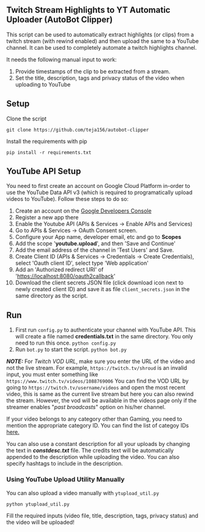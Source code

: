 ﻿## Twitch Stream Highlights to YT Automatic Uploader (AutoBot Clipper)

This script can be used to automatically extract highlights (or clips) from a twitch stream (with rewind enabled) and then upload the same to a YouTube channel. It can be used to completely automate a twitch highlights channel.

It needs the following manual input to work:
1. Provide timestamps of the clip to be extracted from a stream.
2. Set the title, description, tags and privacy status of the video when uploading to YouTube


## Setup
Clone the script

    git clone https://github.com/teja156/autobot-clipper

Install the requirements with pip

    pip install -r requirements.txt

## YouTube API Setup

You need to first create an account on Google Cloud Platform in-order to use the YouTube Data API v3 (which is required to programatically upload videos to YouTube). Follow these steps to do so:
1.  Create an account on the  [Google Developers Console](https://console.developers.google.com/)
2.  Register a new app there
3.  Enable the Youtube API (APIs & Services -> Enable APIs and Services)
4. Go to APIs & Services -> OAuth Consent screen.
5. Configure your App name, developer email, etc and go to **Scopes**
6. Add the scope '**youtube.upload**', and then 'Save and Continue'
7. Add the email address of the channel in 'Test Users' and Save.
8.  Create Client ID (APIs & Services -> Credentials -> Create Credentials), select 'Oauth client ID', select type 'Web application'
9.  Add an 'Authorized redirect URI' of '[https://localhost:8080/oauth2callback](http://localhost:8080/oauth2callback)'
10.  Download the client secrets JSON file (click download icon next to newly created client ID) and save it as file  `client_secrets.json`  in the same directory as the script.

## Run
1. First run `config.py` to authenticate your channel with YouTube API. This will create a file named **credentials.txt** in the same directory. You only need to run this once.
 `python config.py`
2. Run `bot.py` to start the script. 
`python bot.py`

***NOTE:*** For *Twitch VOD URL*, make sure you enter the URL of the video and not the live stream. For example, `https://twitch.tv/shroud` is an invalid input, you must enter something like `https://www.twitch.tv/videos/1088769006` 
You can find the VOD URL by going to `https://twitch.tv/username/videos` and open the most recent video, this is same as the current live stream but here you can also rewind the stream. However, the vod will be available in the videos page only if the streamer enables "*past broadcasts*" option on his/her channel.

If your video belongs to any category other than Gaming, you need to mention the appropriate category ID. You can find the list of categoy IDs [here.](https://gist.github.com/dgp/1b24bf2961521bd75d6c)

You can also use a constant description for all your uploads by changing the text in ***constdesc.txt*** file. The credits text will be automatically appended to the description while uploading the video. You can also specify hashtags to include in the description.
 

### Using YouTube Upload Utility Manually
You can also upload a video manually with `ytupload_util.py`

    python ytupload_util.py
Fill the required inputs (video file, title, description, tags, privacy status) and the video will be uploaded!
